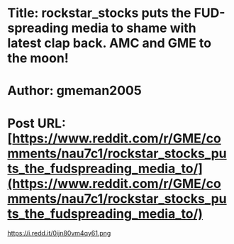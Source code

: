 # Title: rockstar_stocks puts the FUD-spreading media to shame with latest clap back. AMC and GME to the moon!
# Author: gmeman2005
# Post URL: [https://www.reddit.com/r/GME/comments/nau7c1/rockstar_stocks_puts_the_fudspreading_media_to/](https://www.reddit.com/r/GME/comments/nau7c1/rockstar_stocks_puts_the_fudspreading_media_to/)


https://i.redd.it/0ijn80vm4qy61.png